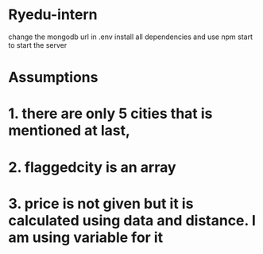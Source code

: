 # Ryedu-intern
change the mongodb url in .env
install all dependencies and use npm start to start the server
# Assumptions
# 1. there are only 5 cities that is mentioned at last, 
# 2. flaggedcity is an array 
# 3. price is not given but it is calculated using data and distance. I am using variable for it

